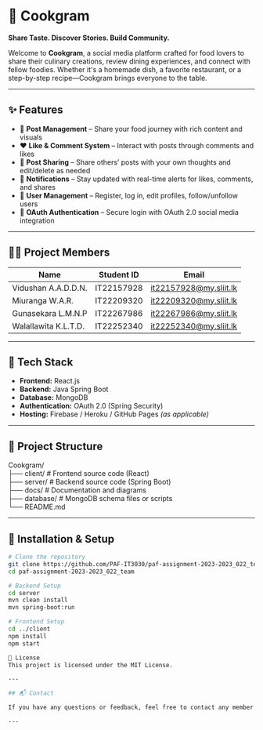 # 🍳 Cookgram  
**Share Taste. Discover Stories. Build Community.**

Welcome to **Cookgram**, a social media platform crafted for food lovers to share their culinary creations, review dining experiences, and connect with fellow foodies. Whether it's a homemade dish, a favorite restaurant, or a step-by-step recipe—Cookgram brings everyone to the table.

---

## ✨ Features

- 📝 **Post Management** – Share your food journey with rich content and visuals  
- ❤️ **Like & Comment System** – Interact with posts through comments and likes  
- 🔁 **Post Sharing** – Share others’ posts with your own thoughts and edit/delete as needed  
- 🔔 **Notifications** – Stay updated with real-time alerts for likes, comments, and shares  
- 👤 **User Management** – Register, log in, edit profiles, follow/unfollow users  
- 🔐 **OAuth Authentication** – Secure login with OAuth 2.0 social media integration

---

## 🧑‍💻 Project Members

| Name                   | Student ID   | Email                            |
|------------------------|--------------|----------------------------------|
| Vidushan A.A.D.D.N.    | IT22157928   | [it22157928@my.sliit.lk](mailto:it22157928@my.sliit.lk) |
| Miuranga W.A.R.        | IT22209320   | [it22209320@my.sliit.lk](mailto:it22209320@my.sliit.lk) |
| Gunasekara L.M.N.P     | IT22267986   | [it22267986@my.sliit.lk](mailto:it22267986@my.sliit.lk) |
| Walallawita K.L.T.D.   | IT22252340   | [it22252340@my.sliit.lk](mailto:it22252340@my.sliit.lk) |


---

## 🚀 Tech Stack

- **Frontend:** React.js  
- **Backend:** Java Spring Boot  
- **Database:** MongoDB  
- **Authentication:** OAuth 2.0 (Spring Security)  
- **Hosting:** Firebase / Heroku / GitHub Pages *(as applicable)*

---

## 📁 Project Structure

Cookgram/  
├── client/             # Frontend source code (React)  
├── server/             # Backend source code (Spring Boot)  
├── docs/               # Documentation and diagrams  
├── database/           # MongoDB schema files or scripts  
└── README.md  

---

## 📌 Installation & Setup

```bash
# Clone the repository
git clone https://github.com/PAF-IT3030/paf-assignment-2023-2023_022_team.git
cd paf-assignment-2023-2023_022_team

# Backend Setup
cd server
mvn clean install
mvn spring-boot:run

# Frontend Setup
cd ../client
npm install
npm start

🤝 License
This project is licensed under the MIT License.

---

## 📬 Contact

If you have any questions or feedback, feel free to contact any member listed above.

---
